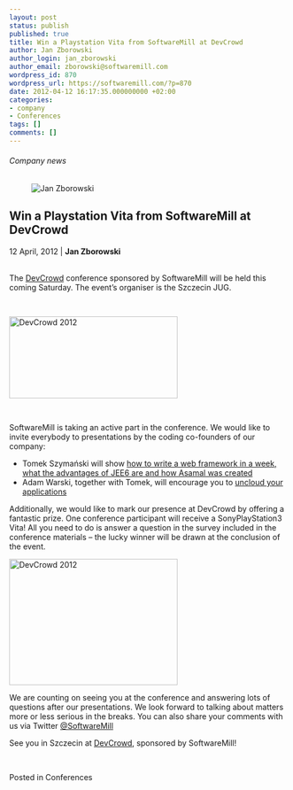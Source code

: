 ```yaml
---
layout: post
status: publish
published: true
title: Win a Playstation Vita from SoftwareMill at DevCrowd
author: Jan Zborowski
author_login: jan_zborowski
author_email: zborowski@softwaremill.com
wordpress_id: 870
wordpress_url: https://softwaremill.com/?p=870
date: 2012-04-12 16:17:35.000000000 +02:00
categories:
- company
- Conferences
tags: []
comments: []
---
```


<h6>Company news</h6>
<div class="post-header clearfix">
<figure><div class="image"><img src="https://softwaremill.com/wp-content/uploads/2013/04/zborowski.jpg" alt="Jan Zborowski"></div></figure><div class="title">
<h2 class="font-dark-blue font-normal">Win a Playstation Vita from SoftwareMill at DevCrowd</h2>12 April, 2012 | <b>Jan Zborowski</b><br><br>
</div>
</div>
<div class="post-rows"><div class="text">
<p id="Postyarchiwalne-WinaPlaystationVitafromSoftwareMillatDevCrowd">The <a title="http://devcrowd.pl/" href="http://devcrowd.pl/" rel="nofollow">DevCrowd</a> conference sponsored by SoftwareMill will be held this coming Saturday. The event’s organiser is the Szczecin JUG.</p>
<pre> </pre>
<p><img title="DevCrowd 2012" alt="DevCrowd 2012" src="https://kiwi.softwaremill.com/download/attachments/24412402/image2013-7-1%2012%3A42%3A52.png?version=1&amp;modificationDate=1372761733466&amp;api=v2" width="304" height="148" data-image-src="/download/attachments/24412402/image2013-7-1%2012%3A42%3A52.png?version=1&amp;modificationDate=1372761733466&amp;api=v2"></p>
<pre> </pre>
<p>SoftwareMill is taking an active part in the conference. We would like to invite everybody to presentations by the coding co-founders of our company:</p>
<ul>
<li>Tomek Szymański will show <a title="http://devcrowd.pl/index.php/125-2/" href="http://devcrowd.pl/index.php/125-2/" rel="nofollow">how to write a web framework in a week, what the advantages of JEE6 are and how Asamal was created</a>
</li>
<li>Adam Warski, together with Tomek, will encourage you to <a title="http://devcrowd.pl/index.php/143-2/" href="http://devcrowd.pl/index.php/143-2/" rel="nofollow">uncloud your applications</a>
</li>
</ul>
<p>Additionally, we would like to mark our presence at DevCrowd by offering a fantastic prize. One conference participant will receive a SonyPlayStation3 Vita! All you need to do is answer a question in the survey included in the conference materials – the lucky winner will be drawn at the conclusion of the event.</p>
<p><img title="DevCrowd 2012" alt="DevCrowd 2012" src="https://kiwi.softwaremill.com/download/attachments/24412402/image2013-7-1%2012%3A43%3A8.png?version=1&amp;modificationDate=1372761749250&amp;api=v2" width="304" height="228" data-image-src="/download/attachments/24412402/image2013-7-1%2012%3A43%3A8.png?version=1&amp;modificationDate=1372761749250&amp;api=v2"></p>
<p>We are counting on seeing you at the conference and answering lots of questions after our presentations. We look forward to talking about matters more or less serious in the breaks. You can also share your comments with us via Twitter <a href="http://twitter.com/#!/softwaremill" rel="nofollow">@SoftwareMill</a></p>
<p>See you in Szczecin at <a title="http://devcrowd.pl/" href="http://devcrowd.pl/" rel="nofollow">DevCrowd</a>, sponsored by SoftwareMill!</p>
<p> </p>
</div></div>
<div class="post-footer">Posted in Conferences</div>
